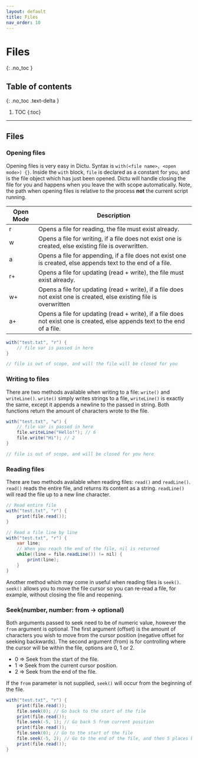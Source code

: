 ```yaml
---
layout: default
title: Files
nav_order: 10
---
```


# Files
{: .no_toc }

## Table of contents
{: .no_toc .text-delta }

1. TOC
{:toc}

---
## Files

### Opening files

Opening files is very easy in Dictu. Syntax is `with(<file name>, <open mode>) {}`. Inside the `with` block, `file` is declared
as a constant for you, and is the file object which has just been opened. Dictu will handle closing the file for you and happens
when you leave the with scope automatically. Note, the path when opening files is relative to the process **not** the current script running.

| Open Mode | Description                                            |
|-----------|--------------------------------------------------------|
| r         | Opens a file for reading, the file must exist already. |
| w         | Opens a file for writing, if a file does not exist one is created, else existing file is overwritten. |
| a         | Opens a file for appending, if a file does not exist one is created, else appends text to the end of a file. |
| r+        | Opens a file for updating (read + write), the file must exist already. |
| w+        | Opens a file for updating (read + write), if a file does not exist one is created, else existing file is overwritten |
| a+        | Opens a file for updating (read + write), if a file does not exist one is created, else appends text to the end of a file. |

```cs
with("test.txt", "r") {
    // file var is passed in here
}

// file is out of scope, and will the file will be closed for you
```

### Writing to files

There are two methods available when writing to a file: `write()` and `writeLine()`. `write()` simply writes strings to a file, `writeLine()` is exactly the same, except it appends a newline to the passed in string. Both functions return the amount of characters wrote to the file.

```cs
with("test.txt", "w") {
    // file var is passed in here
    file.writeLine("Hello!"); // 6
    file.write("Hi"); // 2
}

// file is out of scope, and will be closed for you here
```

### Reading files

There are two methods available when reading files: `read()` and `readLine()`. `read()` reads the entire file, and returns its content as a string. `readLine()` will read the file up to a new line character.

```cs
// Read entire file
with("test.txt", "r") {
    print(file.read());
}
```

```cs
// Read a file line by line
with("test.txt", "r") {
    var line;
    // When you reach the end of the file, nil is returned
    while((line = file.readLine()) != nil) {
        print(line);
    }
}
```

Another method which may come in useful when reading files is `seek()`. `seek()` allows you to move the file cursor so you can re-read a file, for example, without closing the file and reopening.

### Seek(number, number: from  -> optional)
Both arguments passed to seek need to be of numeric value, however the `from` argument is optional.
The first argument (offset) is the amount of characters you wish to move from the cursor position (negative offset for seeking backwards).
The second argument (from) is for controlling where the cursor will be within the file, options are 0, 1 or 2.
- 0 => Seek from the start of the file.
- 1 => Seek from the current cursor position.
- 2 => Seek from the end of the file.

If the `from` parameter is not supplied, `seek()` will occur from the beginning of the file.

```cs
with("test.txt", "r") {
    print(file.read());
    file.seek(0); // Go back to the start of the file
    print(file.read());
    file.seek(-5, 1); // Go back 5 from current position
    print(file.read());
    file.seek(0); // Go to the start of the file
    file.seek(-5, 2); // Go to the end of the file, and then 5 places back
    print(file.read());
}
```